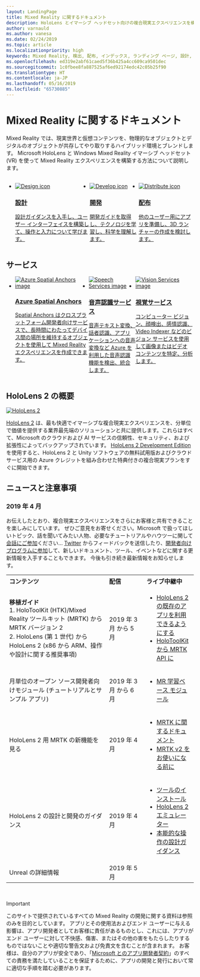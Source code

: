 ```yaml
---
layout: LandingPage
title: Mixed Reality に関するドキュメント
description: HoloLens とイマーシブ ヘッドセット向けの複合現実エクスペリエンスを構築する方法を説明します。
author: varnauld
ms.author: vanesa
ms.date: 02/24/2019
ms.topic: article
ms.localizationpriority: high
keywords: Mixed Reality, 検出, 配布, インデックス, ランディング ページ, 設計, 開発, チュートリアル, サンプル アプリ, 基本事項, ケース スタディ, リソース, HoloLens の使い方, オープン ソース プロジェクト
ms.openlocfilehash: ed319e2abf61caed5f36b425a4cc609ca9501dec
ms.sourcegitcommit: 1c0fbee8fa887525af6ed92174edc42c05b25f90
ms.translationtype: HT
ms.contentlocale: ja-JP
ms.lasthandoff: 05/16/2019
ms.locfileid: "65730885"
---
```

# <a name="mixed-reality-documentation"></a>Mixed Reality に関するドキュメント

Mixed Reality では、現実世界と仮想コンテンツを、物理的なオブジェクトとデジタルのオブジェクトが共存してやり取りするハイブリッド環境とブレンドします。 Microsoft HoloLens と Windows Mixed Reality イマーシブ ヘッドセット (VR) を使って Mixed Reality エクスペリエンスを構築する方法について説明します。

<br>

<ul id="cardtypes-W" class="cardsW panelContent" style="display: flex; margin-top: 0px;">
                            <li>
                            <a href="design.md" title="設計ランディング" data-linktype="absolute-path">
                                    <div class="cardSize">
                                        <div class="cardPadding">
                                            <div class="card">
                                                <div class="cardImageOuter">
                                                    <div class="cardImage">
                                                        <img src="images/DesignIcon.png" alt="Design icon">
                                                    </div>
                                                </div>
                                                <div class="cardText">
                                                    <h3>設計</h3>
                                                    <p>設計ガイダンスを入手し、ユーザー インターフェイスを構築して、操作と入力について学びます。</p>
                                                </div>
                                            </div>
                                        </div>
                                    </div>
                               </a>
                            </li>
                            <li>
                             <a href="development.md" title="開発ランディング" data-linktype="absolute-path">
                              <div class="cardSize">
                                  <div class="cardPadding">
                                      <div class="card">
                                          <div class="cardImageOuter">
                                              <div class="cardImage">
                                                  <img src="images/DevelopIcon.png" alt="Develop icon">
                                              </div>
                                          </div>
                                          <div class="cardText">
                                              <h3>開発</h3>
                                              <p>開発ガイドを取得し、テクノロジを学習し、科学を理解します。</p>
                                          </div>
                                      </div>
                                  </div>
                              </div>
                               </a>
                            </li>
                             <li>
                              <a href="implementing-3d-app-launchers.md" title="配布" data-linktype="absolute-path">
                                    <div class="cardSize">
                                        <div class="cardPadding">
                                            <div class="card">
                                                <div class="cardImageOuter">
                                                    <div class="cardImage">
                                                        <img src="images/DistributeIcon.png" alt="Distribute icon">
                                                    </div>
                                                </div>
                                                <div class="cardText">
                                                    <h3 class="x-hidden-focus">配布</h3>
                                                  <p>他のユーザー用にアプリを準備し、3D ランチャーの作成を検討します。</p>
                                                </div>
                                            </div>
                                        </div>
                                    </div>
                                </a>
                            </li>
 </ul>

<h2>サービス</h2>

<ul id="cardtypes-W" class="cardsW panelContent" style="display: flex; margin-top: 0px;">
                            <li>
                              <a href="https://docs.microsoft.com/azure/spatial-anchors" target="_blank" title="Azure Spatial Anchors" data-linktype="absolute-path">
                                    <div class="cardSize">
                                        <div class="cardPadding">
                                            <div class="card">
                                                <div class="cardImageOuter">
                                                    <div class="cardImage">
                                                        <img src="images/AzureSpatialAnchors.jpg" alt="Azure Spatial Anchors image">
                                                    </div>
                                                </div>
                                                <div class="cardText">
                                                    <h3 class="x-hidden-focus">Azure Spatial Anchors</h3>
                                                  <p>Spatial Anchors はクロスプラットフォーム開発者向けサービスで、長時間にわたってデバイス間の場所を維持するオブジェクトを使用して Mixed Reality エクスペリエンスを作成できます。</p>
                                                </div>
                                            </div>
                                        </div>
                                    </div>
                                    </a>
                            </li>
                            <li>
                              <a href="https://docs.microsoft.com/azure/cognitive-services/speech-service/" target="_blank" title="音声認識サービス" data-linktype="absolute-path">
                                    <div class="cardSize">
                                        <div class="cardPadding">
                                            <div class="card">
                                                <div class="cardImageOuter">
                                                    <div class="cardImage">
                                                        <img src="images/speech.jpg" alt="Speech Services image">
                                                    </div>
                                                </div>
                                                <div class="cardText">
                                                    <h3 class="x-hidden-focus">音声認識サービス</h3>
                                                  <p>音声テキスト変換、話者認識、アプリケーションへの音声変換など Azure を利用した音声認識機能を検出、統合します。</p>
                                                </div>
                                            </div>
                                        </div>
                                    </div>
                                    </a>
                            </li>
                             <li>
                              <a href="https://docs.microsoft.com/azure/cognitive-services/computer-vision/" target="_blank" title="視覚サービス" data-linktype="absolute-path">
                                    <div class="cardSize">
                                        <div class="cardPadding">
                                            <div class="card">
                                                <div class="cardImageOuter">
                                                    <div class="cardImage">
                                                        <img src="images/vision.jpg" alt="Vision Services image">
                                                    </div>
                                                </div>
                                                <div class="cardText">
                                                    <h3 class="x-hidden-focus">視覚サービス</h3>
                                                  <p>コンピューター ビジョン、顔検出、感情認識、Video Indexer などのビジョン サービスを使用して画像またはビデオ コンテンツを特定、分析します。</p>
                                                </div>
                                            </div>
                                        </div>
                                    </div>
                                    </a>
                            </li>
</ul>

<h2>HoloLens 2 の概要</h2>

[![HoloLens 2](images/hololens2.jpg)](https://www.microsoft.com/hololens/hardware)

[HoloLens 2](https://www.microsoft.com/hololens/hardware) は、最も快適でイマーシブな複合現実エクスペリエンスを、分単位で価値を提供する業界最先端のソリューションと共に提供します。これらはすべて、Microsoft のクラウドおよび AI サービスの信頼性、セキュリティ、および拡張性によってバックアップされています。 [HoloLens 2 Development Edition](https://www.microsoft.com/en-us/hololens/developers) を使用すると、HoloLens 2 と Unity ソフトウェアの無料試用版およびクラウド サービス用の Azure クレジットを組み合わせた特典付きの複合現実プランをすぐに開始できます。

<h2>ニュースと注意事項</h2>

<h3>2019 年 4 月</h3>

お伝えしたとおり、複合現実エクスペリエンスをさらにお客様と共有できることを楽しみにしています。 ぜひご意見をお寄せください。Microsoft で扱ってほしいトピック、話を聞いてみたい人物、必要なチュートリアルやハウツーに関して[会話にご参加](https://holodevelopersslack.azurewebsites.net/)ください… [Twitter](https://twitter.com/MxdRealityDev) からフィードバックを送信したり、[開発者向けプログラムに参加](https://aka.ms/iwantmr)して、新しいドキュメント、ツール、イベントなどに関する更新情報を入手することもできます。 今後も引き続き最新情報をお知らせします。

<table>
<tr>
<th style="width: 400px; text-align:left;">コンテンツ</th><th style="width: 125px; text-align:left;">配信</th><th style="width: 125px; text-align:left;">ライブ中継中</th>
</tr> 
<tr>
<td><b>移植ガイド</b> <br>1. HoloToolKit (HTK)/Mixed Reality ツールキット (MRTK) から MRTK バージョン 2
<br>2. HoloLens (第 1 世代) から HoloLens 2 (x86 から ARM、操作や設計に関する推奨事項)
</td></td><td>2019 年 3 月 から 5 月</td><td> <ul><li><a href=https://docs.microsoft.com/en-us/windows/mixed-reality/mrtk-porting-guide>HoloLens 2 の既存のアプリを利用できるようにする</a><li><a href=https://microsoft.github.io/MixedRealityToolkit-Unity/Documentation/HTKToMRTKPortingGuide.html>HoloToolKit から MRTK API に</a></td>
</tr>
<tr>
<td>月単位のオープン ソース開発者向けモジュール (チュートリアルとサンプル アプリ)</td><td>2019 年 3 月 から 6 月</td><td> <ul><li><a href=https://docs.microsoft.com/en-us/windows/mixed-reality/mrlearning-base-ch1>MR 学習ベース モジュール</a></td>
</tr>
<tr>
<td>HoloLens 2 用 MRTK の新機能を見る</td><td>2019 年 4 月</td><td> <ul><li><a href=https://microsoft.github.io/MixedRealityToolkit-Unity/Documentation/GettingStartedWithTheMRTK.html>MRTK に関するドキュメント</a><li><a href=https://docs.microsoft.com/en-us/windows/mixed-reality/mrtk-getting-started>MRTK v2 をお使いになる前に</a></td>
</tr>
<tr>
<td>HoloLens 2 の設計と開発のガイダンス</td><td>2019 年 4 月</td><td> <ul><li><a href=https://docs.microsoft.com/en-us/windows/mixed-reality/install-the-tools>ツールのインストール</a><li><a href=https://docs.microsoft.com/en-us/windows/mixed-reality/using-the-hololens-emulator>HoloLens 2 エミュレーター</a><li><a href=https://docs.microsoft.com/en-us/windows/mixed-reality/interaction-fundamentals>本能的な操作の設計ガイダンス</a>
</tr>
<tr>
  <td>Unreal の詳細情報</td><td>2019 年 5 月</td><td></td>
</tr>
</table>

<br>



>[!IMPORTANT]
>このサイトで提供されているすべての Mixed Reality の開発に関する資料は参照のみを目的としています。 アプリとその使用法およびエンド ユーザーに与える影響は、アプリ開発者としてお客様に責任があるものとし、これには、アプリがエンド ユーザーに対して不快感、傷害、またはその他の害をもたらしたりするものではないことや適切な警告文および免責文を含むことが含まれます。 お客様は、自分のアプリが安全であり、「[Microsoft とのアプリ開発者契約](https://docs.microsoft.com/legal/windows/agreements/app-developer-agreement)」のすべての責務を満たしていることを保証するために、アプリの開発と発行において常に適切な手順を踏む必要があります。 
